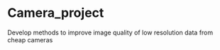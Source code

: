 # Camera_project
Develop methods to improve image quality of low resolution data from cheap cameras
